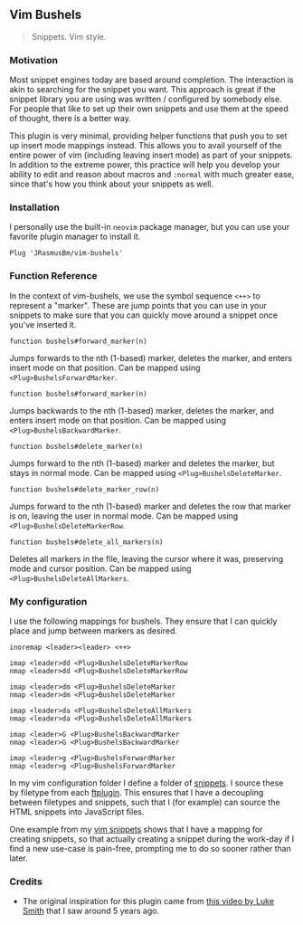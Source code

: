 ## Vim Bushels

> Snippets. Vim style.

### Motivation

Most snippet engines today are based around completion. The interaction is akin
to searching for the snippet you want. This approach is great if the snippet
library you are using was written / configured by somebody else. For people that
like to set up their own snippets and use them at the speed of thought, there is
a better way.

This plugin is very minimal, providing helper functions that push you to set up
insert mode mappings instead. This allows you to avail yourself of the entire
power of vim (including leaving insert mode) as part of your snippets. In
addition to the extreme power, this practice will help you develop your ability
to edit and reason about macros and `:normal` with much greater ease, since
that's how you think about your snippets as well.

### Installation

I personally use the built-in `neovim` package manager, but you can use your
favorite plugin manager to install it.

```vim
Plug 'JRasmusBm/vim-bushels'
```

### Function Reference

In the context of vim-bushels, we use the symbol sequence `<++>` to represent
a "marker". These are jump points that you can use in your snippets to make sure
that you can quickly move around a snippet once you've inserted it.

```vim
function bushels#forward_marker(n)
```

Jumps forwards to the nth (1-based) marker, deletes the marker, and enters
insert mode on that position. Can be mapped using `<Plug>BushelsForwardMarker`.

```vim
function bushels#forward_marker(n)
```

Jumps backwards to the nth (1-based) marker, deletes the marker, and enters
insert mode on that position. Can be mapped using `<Plug>BushelsBackwardMarker`.

```vim
function bushels#delete_marker(n)
```

Jumps forward to the nth (1-based) marker and deletes the marker, but stays in
normal mode. Can be mapped using `<Plug>BushelsDeleteMarker`.

```vim
function bushels#delete_marker_row(n)
```

Jumps forward to the nth (1-based) marker and deletes the row that marker is on,
leaving the user in normal mode. Can be mapped using
`<Plug>BushelsDeleteMarkerRow`.

```vim
function bushels#delete_all_markers(n)
```

Deletes all markers in the file, leaving the cursor where it was, preserving
mode and cursor position. Can be mapped using `<Plug>BushelsDeleteAllMarkers`.

### My configuration

I use the following mappings for bushels. They ensure that I can quickly place
and jump between markers as desired.

```vim
inoremap <leader><leader> <++>

imap <leader>dd <Plug>BushelsDeleteMarkerRow
nmap <leader>dd <Plug>BushelsDeleteMarkerRow

imap <leader>dm <Plug>BushelsDeleteMarker
nmap <leader>dm <Plug>BushelsDeleteMarker

imap <leader>da <Plug>BushelsDeleteAllMarkers
nmap <leader>da <Plug>BushelsDeleteAllMarkers

imap <leader>G <Plug>BushelsBackwardMarker
nmap <leader>G <Plug>BushelsBackwardMarker

imap <leader>g <Plug>BushelsForwardMarker
nmap <leader>g <Plug>BushelsForwardMarker
```

In my vim configuration folder I define a folder of
[snippets](https://github.com/JRasmusBm/dotfiles/tree/main/vim/snippets).
I source these by filetype from each
[ftplugin](https://github.com/JRasmusBm/dotfiles/tree/main/vim/ftplugin). This
ensures that I have a decoupling between filetypes and snippets, such that
I (for example) can source the HTML snippets into JavaScript files.

One example from my [vim snippets]() shows that I have a mapping for creating
snippets, so that actually creating a snippet during the work-day if I find
a new use-case is pain-free, prompting me to do so sooner rather than later.

### Credits

- The original inspiration for this plugin came from [this video by Luke
  Smith](https://youtu.be/Mphdtdv2_xs?t=304) that I saw around 5 years ago.
